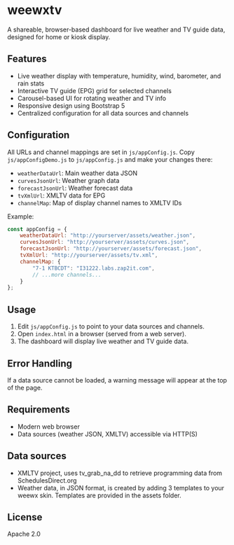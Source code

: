 # weewxtv

A shareable, browser-based dashboard for live weather and TV guide data, designed for home or kiosk display.

## Features
- Live weather display with temperature, humidity, wind, barometer, and rain stats
- Interactive TV guide (EPG) grid for selected channels
- Carousel-based UI for rotating weather and TV info
- Responsive design using Bootstrap 5
- Centralized configuration for all data sources and channels

## Configuration
All URLs and channel mappings are set in `js/appConfig.js`. Copy `js/appConfigDemo.js` to `js/appConfig.js` and make your changes there:
- `weatherDataUrl`: Main weather data JSON
- `curvesJsonUrl`: Weather graph data
- `forecastJsonUrl`: Weather forecast data
- `tvXmlUrl`: XMLTV data for EPG
- `channelMap`: Map of display channel names to XMLTV IDs

Example:
```js
const appConfig = {
    weatherDataUrl: "http://yourserver/assets/weather.json",
    curvesJsonUrl: "http://yourserver/assets/curves.json",
    forecastJsonUrl: "http://yourserver/assets/forecast.json",
    tvXmlUrl: "http://yourserver/assets/tv.xml",
    channelMap: {
        "7-1 KTBCDT": "I31222.labs.zap2it.com",
        // ...more channels...
    }
};
```

## Usage
1. Edit `js/appConfig.js` to point to your data sources and channels.
2. Open `index.html` in a browser (served from a web server).
3. The dashboard will display live weather and TV guide data.

## Error Handling
If a data source cannot be loaded, a warning message will appear at the top of the page.

## Requirements
- Modern web browser
- Data sources (weather JSON, XMLTV) accessible via HTTP(S)

## Data sources
- XMLTV project, uses tv_grab_na_dd to retrieve programming data from SchedulesDirect.org
- Weather data, in JSON format, is created by adding 3 templates to your weewx skin. Templates are provided in the assets folder.

## License
Apache 2.0

